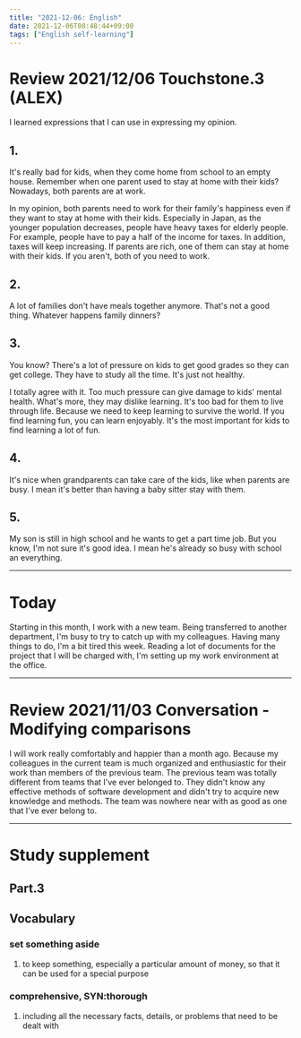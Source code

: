 ```yaml
---
title: "2021-12-06: English"
date: 2021-12-06T08:48:44+09:00
tags: ["English self-learning"]
---
```

# Review 2021/12/06 Touchstone.3 (ALEX)
I learned expressions that I can use in expressing my opinion.

## 1.
It's really bad for kids, when they come home from school to an empty house.
Remember when one parent used to stay at home with their kids?
Nowadays, both parents are at work.

In my opinion, both parents need to work for their family's happiness even if they want to stay at home with their kids.
Especially in Japan, as the younger population decreases, people have heavy taxes for elderly people.
For example, people have to pay a half of the income for taxes.
In addition, taxes will keep increasing.
If parents are rich, one of them can stay at home with their kids.
If you aren't, both of you need to work.

## 2.
A lot of families don't have meals together anymore.
That's not a good thing.
Whatever happens family dinners?

## 3.
You know? There's a lot of pressure on kids to get good grades so they can get college.
They have to study all the time.
It's just not healthy.

I totally agree with it.
Too much pressure can give damage to kids' mental health.
What's more, they may dislike learning.
It's too bad for them to live through life.
Because we need to keep learning to survive the world.
If you find learning fun, you can learn enjoyably.
It's the most important for kids to find learning a lot of fun.

## 4.
It's nice when grandparents can take care of the kids, like when parents are busy.
I mean it's better than having a baby sitter stay with them.

## 5.
My son is still in high school and he wants to get a part time job.
But you know, I'm not sure it's good idea.
I mean he's already so busy with school an everything.

---
# Today
Starting in this month, I work with a new team.
Being transferred to another department, I'm busy to try to catch up with my colleagues.
Having many things to do, I'm a bit tired this week.
Reading a lot of documents for the project that I will be charged with, I'm setting up my work environment at the office.

---
# Review 2021/11/03 Conversation - Modifying comparisons
I will work really comfortably and happier than a month ago.
Because my colleagues in the current team is much organized and enthusiastic for their work than members of the previous team.
The previous team was totally different from teams that I've ever belonged to.
They didn't know any effective methods of software development and didn't try to acquire new knowledge and methods.
The team was nowhere near with as good as one that I've ever belong to.

---
# Study supplement
## Part.3
## Vocabulary
### set something aside
1. to keep something, especially a particular amount of money, so that it can be used for a special purpose

### comprehensive, SYN:thorough
1. including all the necessary facts, details, or problems that need to be dealt with
